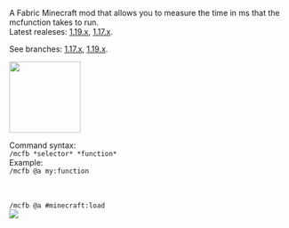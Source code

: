 A Fabric Minecraft mod that allows you to measure the time in ms that the mcfunction takes to run.<br> 
Latest realeses: [1.19.x](https://github.com/krypciak/MCFunction-Benchmark/releases/tag/1.1-1.19), [1.17.x](https://github.com/krypciak/MCFunction-Benchmark/releases/tag/1.1-1.17).  

See branches: [1.17.x](https://github.com/krypciak/MCFunction-Benchmark/tree/1.17), [1.19.x](https://github.com/krypciak/MCFunction-Benchmark/tree/1.19).  

<a href="https://github.com/krypciak/MCFunction-Benchmark/blob/fd393a578bf1538e171a368b56c255f3b8a3d991/logo.png"><img src="https://github.com/krypciak/MCFunction-Benchmark/blob/fd393a578bf1538e171a368b56c255f3b8a3d991/logo.png" width="128" height="128"/></a>

Command syntax:  
`/mcfb *selector* *function*`  
Example:  
`/mcfb @a my:function`  
<br><br>

`/mcfb @a #minecraft:load`  
<a href="https://github.com/krypciak/MCFunction-Benchmark/blob/972e91c35829e95b2bbda8f0da5e86ab10e1968f/example.png"><img src="https://github.com/krypciak/MCFunction-Benchmark/blob/972e91c35829e95b2bbda8f0da5e86ab10e1968f/example.png"/></a>
